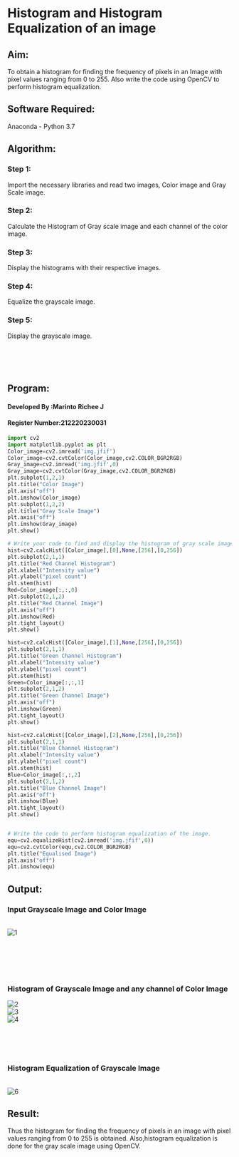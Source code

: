 # Histogram and Histogram Equalization of an image
## Aim:
To obtain a histogram for finding the frequency of pixels in an Image with pixel values ranging from 0 to 255. Also write the code using OpenCV to perform histogram equalization.

## Software Required:
Anaconda - Python 3.7

## Algorithm:
### Step 1:<br>

Import the necessary libraries and read two images, Color image and Gray Scale image.

### Step 2:<br>

Calculate the Histogram of Gray scale image and each channel of the color image.

### Step 3:<br>

Display the histograms with their respective images.

### Step 4:<br>

Equalize the grayscale image.

### Step 5:

Display the grayscale image.
<br><br><br><br><br>
## Program:
#### Developed By   :Marinto Richee J
#### Register Number:212220230031
```python
import cv2
import matplotlib.pyplot as plt
Color_image=cv2.imread('img.jfif')
Color_image=cv2.cvtColor(Color_image,cv2.COLOR_BGR2RGB)
Gray_image=cv2.imread('img.jfif',0)
Gray_image=cv2.cvtColor(Gray_image,cv2.COLOR_BGR2RGB)
plt.subplot(1,2,1)
plt.title("Color Image")
plt.axis("off")
plt.imshow(Color_image)
plt.subplot(1,2,2)
plt.title("Gray Scale Image")
plt.axis("off")
plt.imshow(Gray_image)
plt.show()

# Write your code to find and display the histogram of gray scale image and color image channels.
hist=cv2.calcHist([Color_image],[0],None,[256],[0,256])
plt.subplot(2,1,1)
plt.title("Red Channel Histogram")
plt.xlabel("Intensity value")
plt.ylabel("pixel count")
plt.stem(hist)
Red=Color_image[:,:,0]
plt.subplot(2,1,2)
plt.title("Red Channel Image")
plt.axis("off")
plt.imshow(Red)
plt.tight_layout()
plt.show()

hist=cv2.calcHist([Color_image],[1],None,[256],[0,256])
plt.subplot(2,1,1)
plt.title("Green Channel Histogram")
plt.xlabel("Intensity value")
plt.ylabel("pixel count")
plt.stem(hist)
Green=Color_image[:,:,1]
plt.subplot(2,1,2)
plt.title("Green Channel Image")
plt.axis("off")
plt.imshow(Green)
plt.tight_layout()
plt.show()

hist=cv2.calcHist([Color_image],[2],None,[256],[0,256])
plt.subplot(2,1,1)
plt.title("Blue Channel Histogram")
plt.xlabel("Intensity value")
plt.ylabel("pixel count")
plt.stem(hist)
Blue=Color_image[:,:,2]
plt.subplot(2,1,2)
plt.title("Blue Channel Image")
plt.axis("off")
plt.imshow(Blue)
plt.tight_layout()
plt.show()


# Write the code to perform histogram equalization of the image. 
equ=cv2.equalizeHist(cv2.imread('img.jfif',0))
equ=cv2.cvtColor(equ,cv2.COLOR_BGR2RGB)
plt.title("Equalised Image")
plt.axis("off")
plt.imshow(equ)

```
## Output:
### Input Grayscale Image and Color Image

<br>![1](https://user-images.githubusercontent.com/65499285/164491965-07b8931a-5a5b-4eac-8f32-8a2b9094ef09.png)
<br>
<br><br><br><br><br>
### Histogram of Grayscale Image and any channel of Color Image
![2](https://user-images.githubusercontent.com/65499285/164492333-af64de22-4c19-46b5-9c3c-5beed6313863.png)
<br>
![3](https://user-images.githubusercontent.com/65499285/164492436-901f7194-9a37-4fe5-b719-4152025e57e5.png)
<br>
![4](https://user-images.githubusercontent.com/65499285/164492793-3a7afec8-605b-41c0-8d22-6fc55d7ad553.png)
<br>
<br><br><br><br>
### Histogram Equalization of Grayscale Image
<br>![6](https://user-images.githubusercontent.com/65499285/164492215-8e4b874f-ecb1-433c-8188-9389544892ff.png)
<br>


## Result: 
Thus the histogram for finding the frequency of pixels in an image with pixel values ranging from 0 to 255 is obtained. Also,histogram equalization is done for the gray scale image using OpenCV.
